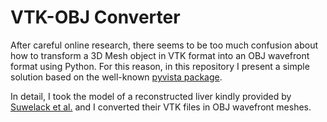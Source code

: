 # VTK-OBJ Converter
After careful online research, there seems to be too much confusion about how to transform a 3D Mesh object in VTK format into an OBJ wavefront format using Python. For this reason, in this repository I present a simple solution based on the well-known [pyvista package](https://docs.pyvista.org/).

In detail, I took the model of a reconstructed liver kindly provided by [Suwelack et al.](https://opencas.webarchiv.kit.edu/?q=node/14) and I converted their VTK files in OBJ wavefront meshes.



